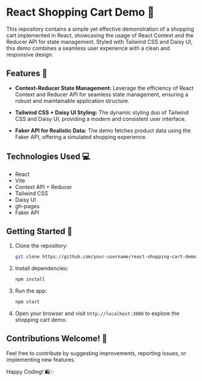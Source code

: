 # React Shopping Cart Demo 🛒

This repository contains a simple yet effective demonstration of a shopping cart implemented in React, showcasing the usage of React Context and the Reducer API for state management. Styled with Tailwind CSS and Daisy UI, this demo combines a seamless user experience with a clean and responsive design.

## Features 🌟

- **Context-Reducer State Management:** Leverage the efficiency of React Context and Reducer API for seamless state management, ensuring a robust and maintainable application structure.

- **Tailwind CSS + Daisy UI Styling:** The dynamic styling duo of Tailwind CSS and Daisy UI, providing a modern and consistent user interface.

- **Faker API for Realistic Data:** The demo fetches product data using the Faker API, offering a simulated shopping experience.

## Technologies Used 💻

- React
- Vite
- Context API + Reducer
- Tailwind CSS
- Daisy UI
- gh-pages
- Faker API

## Getting Started 🚀

1. Clone the repository:

   ```bash
   git clone https://github.com/your-username/react-shopping-cart-demo.git
   ```

2. Install dependencies:

   ```bash
   npm install
   ```

3. Run the app:

   ```bash
   npm start
   ```

4. Open your browser and visit `http://localhost:3000` to explore the shopping cart demo.

## Contributions Welcome! 🎉

Feel free to contribute by suggesting improvements, reporting issues, or implementing new features.

Happy Coding! 🛍️✨